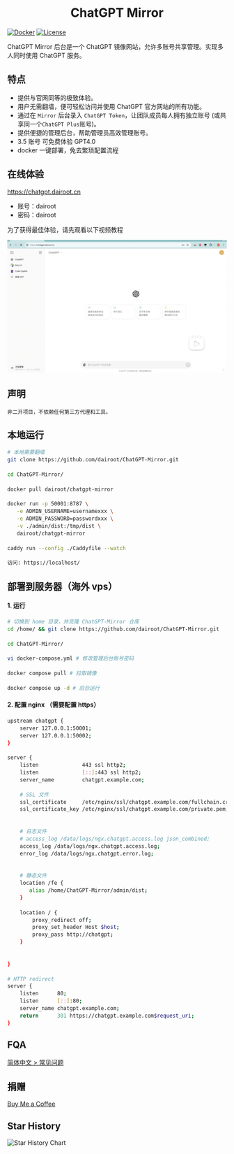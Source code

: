 <h1 align="center">ChatGPT Mirror</h1>

[![Docker](https://img.shields.io/docker/pulls/dairoot/chatgpt-mirror?label=ChatGPT-Mirror&logo=docker)](https://hub.docker.com/r/dairoot/chatgpt-mirror)
[![License](https://img.shields.io/github/license/dairoot/ChatGPT-Mirror)](https://github.com/dairoot/ChatGPT-Mirror/blob/main/LICENSE)

ChatGPT Mirror 后台是一个 ChatGPT 镜像网站，允许多账号共享管理。实现多人同时使用 ChatGPT 服务。

## 特点

- 提供与官网同等的极致体验。
- 用户无需翻墙，便可轻松访问并使用 ChatGPT 官方网站的所有功能。
- 通过在 `Mirror` 后台录入 `ChatGPT Token`，让团队成员每人拥有独立账号 (或共享同一个`ChatGPT Plus`账号)。
- 提供便捷的管理后台，帮助管理员高效管理账号。
- 3.5 账号 可免费体验 GPT4.0
- docker 一键部署，免去繁琐配置流程

## 在线体验

https://chatgpt.dairoot.cn

- 账号：dairoot
- 密码：dairoot

为了获得最佳体验，请先观看以下视频教程

<a href="https://www.bilibili.com/video/BV1fD421M7xP/" target="_blank">
  <img src="./docs/img/cover.jpeg"  alt="使用方法">
</a>

## 声明

```
非二开项目，不依赖任何第三方代理和工具。
```

## 本地运行

```bash
# 本地需要翻墙
git clone https://github.com/dairoot/ChatGPT-Mirror.git

cd ChatGPT-Mirror/

docker pull dairoot/chatgpt-mirror

docker run -p 50001:8787 \
   -e ADMIN_USERNAME=usernamexxx \
   -e ADMIN_PASSWORD=passwordxxx \
   -v ./admin/dist:/tmp/dist \
   dairoot/chatgpt-mirror

caddy run --config ./Caddyfile --watch

访问: https://localhost/
```

## 部署到服务器（海外 vps）

#### 1. 运行

```bash
# 切换到 home 目录，并克隆 ChatGPT-Mirror 仓库
cd /home/ && git clone https://github.com/dairoot/ChatGPT-Mirror.git

cd ChatGPT-Mirror/

vi docker-compose.yml # 修改管理后台账号密码

docker compose pull # 拉取镜像

docker compose up -d # 后台运行
```

#### 2. 配置 nginx （需要配置 https）

```bash
upstream chatgpt {
    server 127.0.0.1:50001;
    server 127.0.0.1:50002;
}

server {
    listen              443 ssl http2;
    listen              [::]:443 ssl http2;
    server_name         chatgpt.example.com;

    # SSL 文件
    ssl_certificate     /etc/nginx/ssl/chatgpt.example.com/fullchain.crt;
    ssl_certificate_key /etc/nginx/ssl/chatgpt.example.com/private.pem;


    # 日志文件
    # access_log /data/logs/ngx.chatgpt.access.log json_combined;
    access_log /data/logs/ngx.chatgpt.access.log;
    error_log /data/logs/ngx.chatgpt.error.log;


    # 静态文件
    location /fe {
       alias /home/ChatGPT-Mirror/admin/dist;
    }

    location / {
        proxy_redirect off;
        proxy_set_header Host $host;
        proxy_pass http://chatgpt;
    }


}

# HTTP redirect
server {
    listen      80;
    listen      [::]:80;
    server_name chatgpt.example.com;
    return      301 https://chatgpt.example.com$request_uri;
}
```

## FQA

[简体中文 > 常见问题](./docs/faq-cn.md)

## 捐赠

[Buy Me a Coffee](./docs/donation.md)

## Star History

![Star History Chart](https://api.star-history.com/svg?repos=dairoot/ChatGPT-Mirror&type=Timeline)
